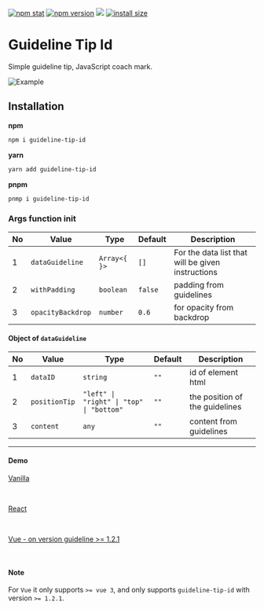 [![npm stat](https://img.shields.io/npm/dm/guideline-tip-id.svg?style=flat-square)](https://npm-stat.com/charts.html?package=guideline-tip-id)
[![npm version](https://img.shields.io/npm/v/guideline-tip-id.svg?style=flat-square)](https://www.npmjs.com/package/guideline-tip-id)
[![](https://data.jsdelivr.com/v1/package/npm/guideline-tip-id/badge)](https://www.jsdelivr.com/package/npm/guideline-tip-id)
[![install size](https://packagephobia.com/badge?p=guideline-tip-id)](https://packagephobia.com/result?p=guideline-tip-id)

# Guideline Tip Id

Simple guideline tip, JavaScript coach mark.

![Example](https://drive.google.com/uc?export=view\&id=1WZpYUWwBKFx_2Xyn42clCZBbN3Erpx6M)

## Installation

**npm**

```bash
npm i guideline-tip-id
```

**yarn**

```bash
yarn add guideline-tip-id
```

**pnpm**

```bash
pnmp i guideline-tip-id
```

### Args function init

| No | Value             | Type         | Default | Description                                       |
| -- | ----------------- | ------------ | ------- | ------------------------------------------------- |
| 1  | `dataGuideline`   | `Array<{ }>` | `[]`    | For the data list that will be given instructions |
| 2  | `withPadding`     | `boolean`    | `false` | padding from guidelines                           |
| 3  | `opacityBackdrop` | `number`     | `0.6`   | for opacity from backdrop                         |

#### Object of `dataGuideline`

| No | Value         | Type                                     | Default | Description                    |
| -- | ------------- | ---------------------------------------- | ------- | ------------------------------ |
| 1  | `dataID`      | `string`                                 | `""`    | id of element html             |
| 2  | `positionTip` | `"left" \| "right" \| "top" \| "bottom"` | `""`    | the position of the guidelines |
| 3  | `content`     | `any`                                    | `""`    | content from guidelines        |

<hr/>

#### Demo

[Vanilla](https://stackblitz.com/edit/web-platform-z7ot74?file=index.html)

<br/>

[React](https://github.com/ugiispoyo/example-guideline-tip-id-react/blob/master/src/App.js)

<br/>

[Vue - on version guideline >= 1.2.1](https://stackblitz.com/edit/vitejs-vite-esx3tn?file=src%2FApp.vue)

<br/>

#### Note

For `Vue` it only supports `>= vue 3`, and only supports `guideline-tip-id` with version `>= 1.2.1`.
